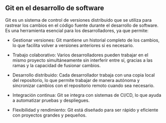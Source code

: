 ## Git en el desarrollo de software

Git es un sistema de control de versiones distribuido que se utiliza para rastrear los cambios en el código fuente durante el desarrollo de software. Es una herramienta esencial para los desarrolladores, ya que permite:
- Gestionar versiones: Git mantiene un historial completo de los cambios, lo que facilita volver a versiones anteriores si es necesario.

- Trabajo colaborativo: Varios desarrolladores pueden trabajar en el mismo proyecto simultáneamente sin interferir entre sí, gracias a las ramas y la capacidad de fusionar cambios.

- Desarrollo distribuido: Cada desarrollador trabaja con una copia local del repositorio, lo que permite trabajar de manera autónoma y sincronizar cambios con el repositorio remoto cuando sea necesario.

- Integración continua: Git se integra con sistemas de CI/CD, lo que ayuda a automatizar pruebas y despliegues.

- Flexibilidad y rendimiento: Git está diseñado para ser rápido y eficiente con proyectos grandes y pequeños.
